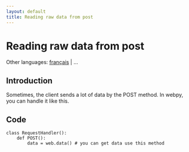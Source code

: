 ```yaml
---
layout: default
title: Reading raw data from post
---
```


# Reading raw data from post

Other languages: [français](/../cookbook/postbasic.fr) | ...

## Introduction

Sometimes, the client sends a lot of data by the POST method. In webpy, you can handle it like this.


## Code

    class RequestHandler():
        def POST():
            data = web.data() # you can get data use this method
